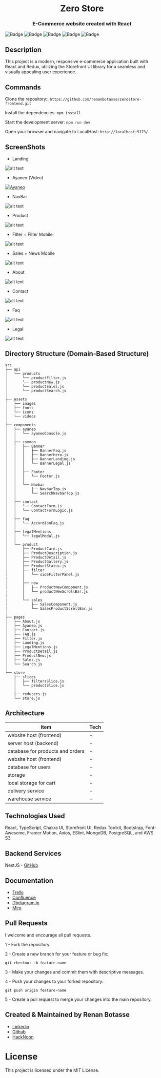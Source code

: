 
<h1 style="text-align: center;">
Zero Store
</h1>

<h3 style="text-align: center;">
E-Commerce website created with React
</h3>


![Badge](https://img.shields.io/static/v1?label=react&message=framework&color=blue&style=for-the-badge&logo=REACT)
![Badge](https://img.shields.io/static/v1?label=NESTJS&message=framework&color=red&style=for-the-badge&logo=NESTJS)
![Badge](https://img.shields.io/static/v1?label=TypeScript&message=framework&color=blue&style=for-the-badge&logo=TypeScript)
![Badge](https://img.shields.io/static/v1?label=Chakra-UI&message=library&color=green&style=for-the-badge)
![Badge](https://img.shields.io/static/v1?label=Storefront-UI&message=library&color=green&style=for-the-badge)


## Description

This project is a modern, responsive e-commerce application built with React and Redux, utilizing the Storefront UI library for a seamless and visually appealing user experience.

## Commands

Clone the repository:: `https://github.com/renanbotasse/zerostore-frontend.git`

Install the dependencies: `npm install`

Start the development server: `npm run dev`

Open your browser and navigate to LocalHost: `http://localhost:5173/`


## ScreenShots
- Landing

![alt text](https://zerostore.s3.eu-north-1.amazonaws.com/readme/landing.png)

- Ayaneo (Video)

[![Ayaneo](https://img.youtube.com/vi/5sMN0LkMXhc/0.jpg)](https://www.youtube.com/watch?v=5sMN0LkMXhc)


- NavBar

![alt text](https://zerostore.s3.eu-north-1.amazonaws.com/readme/navbar.png)

- Product

![alt text](https://zerostore.s3.eu-north-1.amazonaws.com/readme/product.png)

- Filter + Filter Mobile

![alt text](https://zerostore.s3.eu-north-1.amazonaws.com/readme/filter.png)

- Sales + News Mobile

![alt text](https://zerostore.s3.eu-north-1.amazonaws.com/readme/sales.png)

- About

![alt text](https://zerostore.s3.eu-north-1.amazonaws.com/readme/about.png)

- Contact

![alt text](https://zerostore.s3.eu-north-1.amazonaws.com/readme/contact.png)

- Faq

![alt text](https://zerostore.s3.eu-north-1.amazonaws.com/readme/faq.png)

- Legal

![alt text](https://zerostore.s3.eu-north-1.amazonaws.com/readme/legal.png)

## Directory Structure (Domain-Based Structure)
```
src
├── api
│   └── products
│       └── productFilter.js
│       └── productNew.js
│       └── productSales.js
│       └── productSearch.js
│
├── assets
│   ├── images
│   ├── fonts
│   └── icons
│   └── videos
│
├── components
│   ├── ayaneo
│   │   └── ayaneoConsole.js
│   │
│   ├── common
│   │   ├── Banner
│   │   │   ├── BannerFaq.js
│   │   │   ├── BannerHero.js
│   │   │   ├── BannerLanding.js
│   │   │   └── BannerLegal.js
│   │   │
│   │   ├── Footer
│   │   │   └── Footer.js
│   │   │
│   │   └── Navbar
│   │       ├── NavbarTop.js
│   │       └── SearchNavbarTop.js
│   │
│   ├── contact
│   │   └── ContactForm.js
│   │   └── ContactFormLogic.js  
│   │
│   ├── faq
│   │   └── AccordionFaq.js 
│   │      
│   ├── legalMentions
│   │   └── legalModal.js
│   │
│   └── product
│       ├── ProductCard.js
│       ├── ProductDescription.js
│       ├── ProductDetail.js
│       ├── ProductGallery.js
│       ├── ProductStatus.js
│       ├── filter
|       │   └── sideFilterPanel.js 
|       │
|       ├── new
|       │   ├── ProductNewComponent.js
|       │   └── productNewScrollBar.js
|       │
|       └── sales
|           ├── SalesComponent.js
|           └── SalesProductScrollBar.js
│
├── pages
│   ├── About.js
│   ├── Ayaneo.js
│   ├── Contact.js
│   ├── FAQ.js
│   ├── Filter.js
│   ├── Landing.js
│   ├── LegalMentions.js
│   ├── ProductDetail.js
│   ├── ProductNew.js
│   ├── Sales.js
│   └── Search.js
│
└── store
    ├── slices
    │   ├── filtersSlice.js
    │   └── productSlice.js
    │
    ├── reducers.js
    └── store.js
```

## Architecture

| Item      | Tech |
| ----------- | ------ |
| website host (frontend)      | -  |
| server host (backend)   | -  |
| database for products and orders   | -  |
| website host (frontend)      | -  |
| database for users  | -  |
| storage      | -  |
| local storage for cart   | -  |
| delivery service      | -  |
| warehouse service   | -  |

## Technologies Used
React, TypeScript, Chakra UI, Storefront UI, Redux Toolkit, Bootstrap, Font-Awesome, Framer Motion, Axios, ESlint, MongoDB, PostgreSQL, and AWS S3.  

## Backend Services
NestJS - [GitHub](https://github.com/renanbotasse/zerostore-backend)

## Documentation
- [Trello](https://trello.com/b/YnkmksQ4/zero-store)
- [Confluence](https://renanbotasse.atlassian.net/wiki/spaces/~63d42dd3d73cd1e44e22cc37/pages/98391/Zero+Store)
- [Dbdiagram.io](https://dbdiagram.io/d/zeroStore-65cbc28fac844320ae123457)
- [Miro](https://miro.com/app/board/uXjVNg2EAf4=/)

## Pull Requests
I welcome and encourage all pull requests. 

1 - Fork the repository.

2 - Create a new branch for your feature or bug fix:

`git checkout -b feature-name`

3 - Make your changes and commit them with descriptive messages.

4 - Push your changes to your forked repository:

`git push origin feature-name`

5 - Create a pull request to merge your changes into the main repository.

## Created & Maintained by Renan Botasse
- [Linkedin](https://www.linkedin.com/in/renanbotasse/)
- [Github](https://github.com/renanbotasse)
- [HackNoon](https://hackernoon.com/u/renanb)

# License
This project is licensed under the MIT License.
